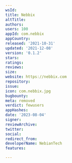 ```yaml
---
wsId: 
title: Nebbix
altTitle: 
authors: 
users: 100
appId: com.nebbix
appCountry: 
released: '2021-10-31'
updated: '2021-12-08'
version: '0.1.2'
stars: 
ratings: 
reviews: 
size: 
website: https://nebbix.com
repository: 
issue: 
icon: com.nebbix.jpg
bugbounty: 
meta: removed
verdict: fewusers
appHashes: 
date: '2023-08-04'
signer: 
reviewArchive: 
twitter: 
social: 
redirect_from: 
developerName: NebianTech
features: 

---
```


